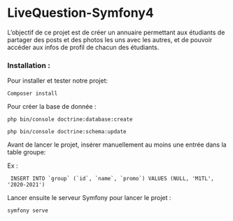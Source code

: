 # LiveQuestion-Symfony4 

L’objectif de ce projet est de créer un annuaire permettant aux étudiants de partager des posts et des photos les uns avec les autres, et de pouvoir accéder aux infos de profil de chacun des étudiants.

### Installation : 

Pour installer et tester notre projet: 


```
Composer install
```

Pour créer la base de donnée :

```
php bin/console doctrine:database:create
```

```
php bin/console doctrine:schema:update
```

Avant de lancer le projet, insérer manuellement au moins une entrée dans la table groupe:

Ex :

```
 INSERT INTO `group` (`id`, `name`, `promo`) VALUES (NULL, 'M1TL', '2020-2021')
```

Lancer ensuite le serveur Symfony pour lancer le projet :

```
symfony serve 
```

